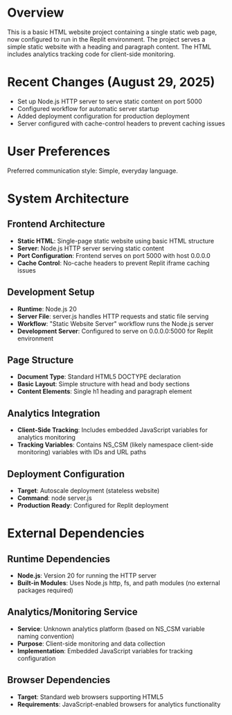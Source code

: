 # Overview

This is a basic HTML website project containing a single static web page, now configured to run in the Replit environment. The project serves a simple static website with a heading and paragraph content. The HTML includes analytics tracking code for client-side monitoring.

# Recent Changes (August 29, 2025)
- Set up Node.js HTTP server to serve static content on port 5000
- Configured workflow for automatic server startup
- Added deployment configuration for production deployment
- Server configured with cache-control headers to prevent caching issues

# User Preferences

Preferred communication style: Simple, everyday language.

# System Architecture

## Frontend Architecture
- **Static HTML**: Single-page static website using basic HTML structure
- **Server**: Node.js HTTP server serving static content
- **Port Configuration**: Frontend serves on port 5000 with host 0.0.0.0
- **Cache Control**: No-cache headers to prevent Replit iframe caching issues

## Development Setup
- **Runtime**: Node.js 20
- **Server File**: server.js handles HTTP requests and static file serving
- **Workflow**: "Static Website Server" workflow runs the Node.js server
- **Development Server**: Configured to serve on 0.0.0.0:5000 for Replit environment

## Page Structure
- **Document Type**: Standard HTML5 DOCTYPE declaration
- **Basic Layout**: Simple structure with head and body sections
- **Content Elements**: Single h1 heading and paragraph element

## Analytics Integration
- **Client-Side Tracking**: Includes embedded JavaScript variables for analytics monitoring
- **Tracking Variables**: Contains NS_CSM (likely namespace client-side monitoring) variables with IDs and URL paths

## Deployment Configuration
- **Target**: Autoscale deployment (stateless website)
- **Command**: node server.js
- **Production Ready**: Configured for Replit deployment

# External Dependencies

## Runtime Dependencies
- **Node.js**: Version 20 for running the HTTP server
- **Built-in Modules**: Uses Node.js http, fs, and path modules (no external packages required)

## Analytics/Monitoring Service
- **Service**: Unknown analytics platform (based on NS_CSM variable naming convention)
- **Purpose**: Client-side monitoring and data collection
- **Implementation**: Embedded JavaScript variables for tracking configuration

## Browser Dependencies
- **Target**: Standard web browsers supporting HTML5
- **Requirements**: JavaScript-enabled browsers for analytics functionality